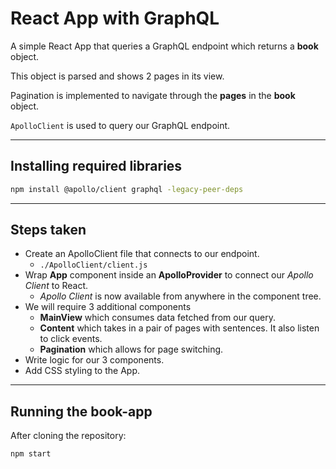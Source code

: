 # React App with GraphQL
A simple React App that queries a GraphQL endpoint which returns a **book** object.

This object is parsed and shows 2 pages in its view. 

Pagination is implemented to navigate through the **pages** in the **book** object.

`ApolloClient` is used to query our GraphQL endpoint.

---
## Installing required libraries
```bash
npm install @apollo/client graphql -legacy-peer-deps
```

---
## Steps taken
* Create an ApolloClient file that connects to our endpoint.
   * `./ApolloClient/client.js`
* Wrap **App** component inside an **ApolloProvider** to connect our *Apollo Client* to React.
  * *Apollo Client* is now available from anywhere in the component tree.
* We will require 3 additional components
  * **MainView** which consumes data fetched from our query.
  * **Content** which takes in a pair of pages with sentences. It also listen to click events.
  * **Pagination** which allows for page switching.
* Write logic for our 3 components.
* Add CSS styling to the App.

---
## Running the book-app
After cloning the repository:
```bash
npm start
```

